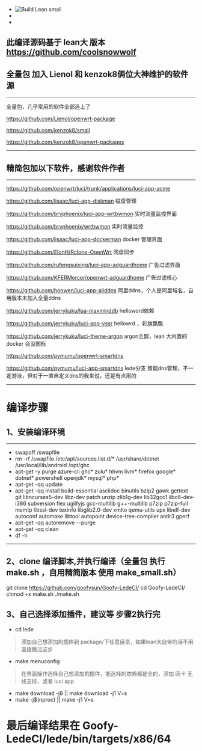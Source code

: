 

+ ![Build Lean small](https://github.com/goofysun/Goofy-LedeCI/workflows/Build%20Lean%20small/badge.svg)
+
+

## 此编译源码基于 lean大 版本 https://github.com/coolsnowwolf 

## 全量包 加入 Lienol 和  kenzok8俩位大神维护的软件源
---
全量包，几乎常用的软件全部选上了

https://github.com/Lienol/openwrt-package 

https://github.com/kenzok8/small 

https://github.com/kenzok8/openwrt-packages

---

## 精简包加以下软件，感谢软件作者
---
https://github.com/openwrt/luci/trunk/applications/luci-app-acme

https://github.com/lisaac/luci-app-diskman  磁盘管理

https://github.com/brvphoenix/luci-app-wrtbwmon 实时流量监控界面

https://github.com/brvphoenix/wrtbwmon        实时流量监控

https://github.com/lisaac/luci-app-dockerman  docker 管理界面

https://github.com/ElonH/Rclone-OpenWrt   网盘同步

https://github.com/rufengsuixing/luci-app-adguardhome  广告过滤界面

https://github.com/KFERMercer/openwrt-adguardhome      广告过滤核心

https://github.com/honwen/luci-app-aliddns             阿里ddns，个人是阿里域名，自用版本未加入全量ddns

https://github.com/jerrykuku/lua-maxminddb             helloword依赖

https://github.com/jerrykuku/luci-app-vssr             hellowrd  ，彩旗飘飘

https://github.com/jerrykuku/luci-theme-argon          argon主题，lean 大内置的 docker 会没图标

https://github.com/pymumu/openwrt-smartdns             

https://github.com/pymumu/luci-app-smartdns lede分支   智能dns管理，不一定游泳，但对于一直自定义dns的我来说，还是有点用的

---
# 编译步骤

## 1、安装编译环境
---
- swapoff /swapfile
- rm -rf /swapfile /etc/apt/sources.list.d/* /usr/share/dotnet /usr/local/lib/android /opt/ghc
- apt-get -y purge azure-cli ghc* zulu* hhvm llvm* firefox google* dotnet* powershell openjdk* mysql* php*
- apt-get -qq update
- apt-get -qq install build-essential asciidoc binutils bzip2 gawk gettext git libncurses5-dev libz-dev patch unzip zlib1g-dev lib32gcc1 libc6-dev-i386 subversion flex uglifyjs gcc-multilib g++-multilib p7zip p7zip-full msmtp libssl-dev texinfo libglib2.0-dev xmlto qemu-utils upx libelf-dev autoconf automake libtool autopoint device-tree-compiler antlr3 gperf
- apt-get -qq autoremove --purge
- apt-get -qq clean
- df -h
 ---
 ## 2、clone 编译脚本,并执行编译（全量包 执行 make.sh ，自用精简版本 使用 make_small.sh）
 
 git clone https://github.com/goofysun/Goofy-LedeCI/
 cd Goofy-LedeCI/
 chmod +x make.sh
 ./make.sh
 
 ## 3、自己选择添加插件，建议等 步骤2执行完

+ cd lede
> 添加自己想添加的插件到 package/下任意目录，如果lean大自带的话不用直接跳过这步

+ make menuconfig
> 在界面操作选择自己想添加的插件，能选择的依赖都是全的，添加 网卡 无线支持，或者 luci app

+ make download -j8 || make download -j1 V=s
+ make -j$(nproc) || make -j1 V=s
 
# 最后编译结果在 Goofy-LedeCI/lede/bin/targets/x86/64
 
